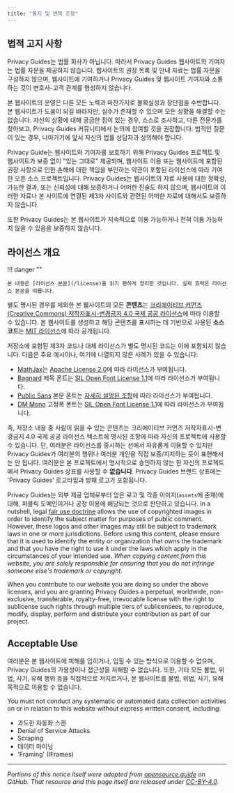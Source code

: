 ```yaml
---
title: "통지 및 면책 조항"
---
```


## 법적 고지 사항

Privacy Guides는 법률 회사가 아닙니다. 따라서 Privacy Guides 웹사이트와 기여자는 법률 자문을 제공하지 않습니다. 웹사이트의 권장 목록 및 안내 자료는 법률 자문을 구성하지 않으며, 웹사이트에 기여하거나 Privacy Guides 및 웹사이트 기여자와 소통하는 것이 변호사-고객 관계를 형성하지 않습니다.

본 웹사이트의 운영은 다른 모든 노력과 마찬가지로 불확실성과 장단점을 수반합니다. 본 웹사이트가 도움이 되길 바라지만, 실수가 존재할 수 있으며 모든 상황을 해결할 수는 없습니다. 자신의 상황에 대해 궁금한 점이 있는 경우, 스스로 조사하고, 다른 전문가를 찾아보고, Privacy Guides 커뮤니티에서 논의에 참여할 것을 권장합니다. 법적인 질문이 있는 경우, 나아가기에 앞서 자신의 법률 상담자과 상의해야 합니다.

Privacy Guide는 웹사이트와 기여자를 보호하기 위해 Privacy Guides 프로젝트 및 웹사이트가 보증 없이 "있는 그대로" 제공되며, 웹사이트 이용 또는 웹사이트에 포함된 권장 사항으로 인한 손해에 대한 책임을 부인하는 약관이 포함된 라이선스에 따라 기여한 오픈 소스 프로젝트입니다. Privacy Guides는 웹사이트의 자료 사용에 대한 정확성, 가능한 결과, 또는 신뢰성에 대해 보증하거나 어떠한 진술도 하지 않으며, 웹사이트의 이러한 자료나 본 사이트에 연결된 제3자 사이트와 관련된 어떠한 자료에 대해서도 보증하지 않습니다.

또한 Privacy Guides는 본 웹사이트가 지속적으로 이용 가능하거나 전혀 이용 가능하지 않을 수 있음을 보증하지 않습니다.

## 라이선스 개요

!!! danger ""

    본 내용은 [라이선스 본문](/license)을 읽기 편하게 정리한 것입니다. 실제 효력은 라이선스 본문을 따릅니다.

별도 명시된 경우를 제외한 본 웹사이트의 모든 **콘텐츠**는 [크리에이티브 커먼즈(Creative Commons) 저작자표시-변경금지 4.0 국제 공공 라이선스](https://github.com/privacyguides/privacyguides.org/blob/main/LICENSE)에 따라 이용할 수 있습니다. 본 웹사이트를 생성하고 해당 콘텐츠를 표시하는 데 기반으로 사용된 **소스 코드**는 [MIT 라이선스](https://github.com/privacyguides/privacyguides.org/tree/main/LICENSE-CODE)에 따라 공개됩니다.

저장소에 포함된 제3자 코드나 대체 라이선스가 별도 명시된 코드는 이에 포함되지 않습니다. 다음은 주요 예시이나, 여기에 나열되지 않은 사례가 있을 수 있습니다:

* [MathJax](https://github.com/privacyguides/privacyguides.org/blob/main/theme/assets/javascripts/mathjax.js)는 [Apache License 2.0](https://github.com/privacyguides/privacyguides.org/blob/main/docs/assets/javascripts/LICENSE.mathjax.txt)에 따라 라이선스가 부여됩니다.
* [Bagnard](https://github.com/privacyguides/brand/tree/main/WOFF/bagnard) 제목 폰트는 [SIL Open Font License 1.1](https://github.com/privacyguides/brand/blob/main/WOFF/bagnard/LICENSE.txt)에 따라 라이선스가 부여됩니다.
* [Public Sans](https://github.com/privacyguides/brand/tree/main/WOFF/public_sans) 본문 폰트는 [자세히 설명된 조항](https://github.com/privacyguides/brand/blob/main/WOFF/public_sans/LICENSE.txt)에 따라 라이선스가 부여됩니다.
* [DM Mono](https://github.com/privacyguides/brand/tree/main/WOFF/dm_mono) 고정폭 폰트는 [SIL Open Font License 1.1](https://github.com/privacyguides/brand/blob/main/WOFF/dm_mono/LICENSE.txt)에 따라 라이선스가 부여됩니다.

즉, 저장소 내용 중 사람이 읽을 수 있는 콘텐츠는 크리에이티브 커먼즈 저작자표시-변경금지 4.0 국제 공공 라이선스 텍스트에 명시된 조항에 따라 자신의 프로젝트에 사용할 수 있습니다. 단, 여러분은 라이선스를 중시하는 선에서 자유롭게 이용할 수 있지만 Privacy Guides가 여러분의 행위나 여러분 개인을 직접 보증/지지하는 듯이 표현해서는 안 됩니다. 여러분은 본 프로젝트에서 명시적으로 승인하지 않는 한 자신의 프로젝트에서 Privacy Guides 상표를 사용할 수 **없습니다**. Privacy Guides 브랜드 상표에는 'Privacy Guides' 로고타입과 방패 로고가 포함됩니다.

Privacy Guides는 외부 제공 업체로부터 얻은 로고 및 각종 이미지(`assets`에 존재)에 대해, 퍼블릭 도메인이거나 공정 이용에 해당되는 것으로 판단하고 있습니다. In a nutshell, legal [fair use doctrine](https://www.copyright.gov/fair-use/more-info.html) allows the use of copyrighted images in order to identify the subject matter for purposes of public comment. However, these logos and other images may still be subject to trademark laws in one or more jurisdictions. Before using this content, please ensure that it is used to identify the entity or organization that owns the trademark and that you have the right to use it under the laws which apply in the circumstances of your intended use. *When copying content from this website, you are solely responsible for ensuring that you do not infringe someone else's trademark or copyright.*

When you contribute to our website you are doing so under the above licenses, and you are granting Privacy Guides a perpetual, worldwide, non-exclusive, transferable, royalty-free, irrevocable license with the right to sublicense such rights through multiple tiers of sublicensees, to reproduce, modify, display, perform and distribute your contribution as part of our project.

## Acceptable Use

여러분은 본 웹사이트에 피해를 입히거나, 입힐 수 있는 방식으로 이용할 수 없으며, Privacy Guides의 가용성이나 접근성을 저해할 수 없습니다. 또한, 기타 모든 불법, 위법, 사기, 유해 행위 등을 직접적으로 저지르거나, 본 웹사이트를 불법, 위법, 사기, 유해 목적으로 이용할 수 없습니다.

You must not conduct any systematic or automated data collection activities on or in relation to this website without express written consent, including:

* 과도한 자동화 스캔
* Denial of Service Attacks
* Scraping
* 데이터 마이닝
* 'Framing' (IFrames)

---

*Portions of this notice itself were adopted from [opensource.guide](https://github.com/github/opensource.guide/blob/master/notices.md) on GitHub. That resource and this page itself are released under [CC-BY-4.0](https://creativecommons.org/licenses/by-sa/4.0/).*
